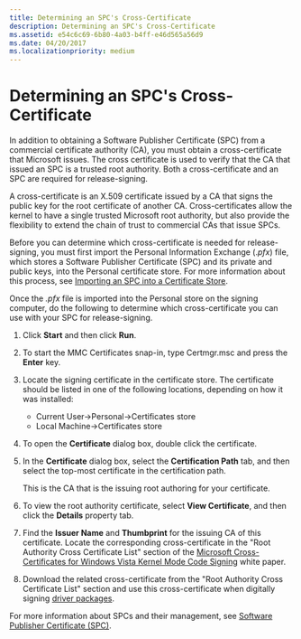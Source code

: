 ```yaml
---
title: Determining an SPC's Cross-Certificate
description: Determining an SPC's Cross-Certificate
ms.assetid: e54c6c69-6b80-4a03-b4ff-e46d565a56d9
ms.date: 04/20/2017
ms.localizationpriority: medium
---
```


# Determining an SPC's Cross-Certificate


In addition to obtaining a Software Publisher Certificate (SPC) from a commercial certificate authority (CA), you must obtain a cross-certificate that Microsoft issues. The cross certificate is used to verify that the CA that issued an SPC is a trusted root authority. Both a cross-certificate and an SPC are required for release-signing.

A cross-certificate is an X.509 certificate issued by a CA that signs the public key for the root certificate of another CA. Cross-certificates allow the kernel to have a single trusted Microsoft root authority, but also provide the flexibility to extend the chain of trust to commercial CAs that issue SPCs.

Before you can determine which cross-certificate is needed for release-signing, you must first import the Personal Information Exchange (.*pfx*) file, which stores a Software Publisher Certificate (SPC) and its private and public keys, into the Personal certificate store. For more information about this process, see [Importing an SPC into a Certificate Store](importing-an-spc-into-a-certificate-store.md).

Once the *.pfx* file is imported into the Personal store on the signing computer, do the following to determine which cross-certificate you can use with your SPC for release-signing.

1.  Click **Start** and then click **Run**.

2.  To start the MMC Certificates snap-in, type Certmgr.msc and press the **Enter** key.

3.  Locate the signing certificate in the certificate store. The certificate should be listed in one of the following locations, depending on how it was installed:

    -   Current User-&gt;Personal-&gt;Certificates store
    -   Local Machine-&gt;Certificates store

4.  To open the **Certificate** dialog box, double click the certificate.

5.  In the **Certificate** dialog box, select the **Certification Path** tab, and then select the top-most certificate in the certification path.

    This is the CA that is the issuing root authoring for your certificate.

6.  To view the root authority certificate, select **View Certificate**, and then click the **Details** property tab.

7.  Find the **Issuer Name** and **Thumbprint** for the issuing CA of this certificate. Locate the corresponding cross-certificate in the "Root Authority Cross Certificate List" section of the [Microsoft Cross-Certificates for Windows Vista Kernel Mode Code Signing](/windows-hardware/test/hlk/) white paper.

8.  Download the related cross-certificate from the "Root Authority Cross Certificate List" section and use this cross-certificate when digitally signing [driver packages](driver-packages.md).

For more information about SPCs and their management, see [Software Publisher Certificate (SPC)](software-publisher-certificate.md).

 

